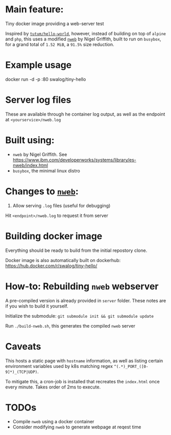 # Main feature:
Tiny docker image providing a web-server test

Inspired by [`tutum/hello-world`](https://hub.docker.com/r/tutum/hello-world/), however, instead of building on top of `alpine` and `php`, this uses a modified [`nweb`](https://github.com/swarminglogic/nweb) by Nigel Griffith, built to run on `busybox`, for a grand total of `1.52 MiB`, a `91.5%` size reduction.

# Example usage

docker run -d -p :80 swalog/tiny-hello

# Server log files

These are available through he container log output, as well as the endpoint at `<yourservice>/nweb.log`

# Built using:

- `nweb` by Nigel Griffith. See https://www.ibm.com/developerworks/systems/library/es-nweb/index.html
- `busybox`, the minimal linux distro


# Changes to [`nweb`](https://github.com/swarminglogic/nweb):

1. Allow serving `.log` files (useful for debugging)

Hit `<endpoint>/nweb.log` to request it from server

# Building docker image

Everything should be ready to build from the initial repostory clone.

Docker image is also automatically built on dockerhub: https://hub.docker.com/r/swalog/tiny-hello/


# How-to: Rebuilding `nweb` webserver

A pre-compiled version is already provided in `server` folder. These notes are if you wish to build it yourself.

Initialize the submodule: `git submodule init && git submodule update`

Run `./build-nweb.sh`, this generates the compiled `nweb` server


# Caveats

This hosts a static page with `hostname` information, as well as listing certain environment variables used by k8s matching regex `^(.*)_PORT_([0-9]*)_(TCP|UDP)`.

To mitigate this, a cron-job is installed that recreates the `index.html` once every minute. Takes order of 2ms to execute.

# TODOs

 - Compile `nweb` using a docker container
 - Consider modifying `nweb` to generate webpage at reqest time
